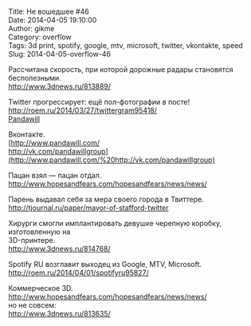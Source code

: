 Title: Не вошедшее #46  
Date: 2014-04-05 19:10:00  
Author: gikme  
Category: overflow  
Tags: 3d print, spotify, google, mtv, microsoft, twitter, vkontakte, speed  
Slug: 2014-04-05-overflow-46

Рассчитана скорость, при которой дорожные радары становятся  
бесполезными.  
<http://www.3dnews.ru/813889/>

Twitter прогрессирует: ещё пол-фотографии в посте!  
[http://roem.ru/2014/03/27/twittergram95418/  
Pandawill](http://roem.ru/2014/03/27/twittergram95418/%20Pandawill)

Вконтакте.  
[http://www.pandawill.com/  
http://vk.com/pandawillgroup](http://www.pandawill.com/%20http://vk.com/pandawillgroup)

Пацан взял — пацан отдал.  
<http://www.hopesandfears.com/hopesandfears/news/news/>

Парень выдавал себя за мера своего города в Твиттере.  
<http://tjournal.ru/paper/mayor-of-stafford-twitter>

Хирурги смогли имплантировать девушке черепную коробку, изготовленную на  
3D-принтере.  
<http://www.3dnews.ru/814768/>

Spotify RU возглавит выходец из Google, MTV, Microsoft.  
<http://roem.ru/2014/04/01/spotifyru95827/>

Коммерческое 3D.  
<http://www.hopesandfears.com/hopesandfears/news/news/>  
но не совсем:  
<http://www.3dnews.ru/813635/>

